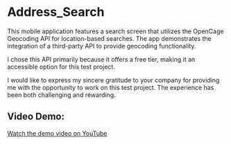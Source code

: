 # Address_Search

This mobile application features a search screen that utilizes the OpenCage Geocoding API for location-based searches. 
The app demonstrates the integration of a third-party API to provide geocoding functionality.

I chose this API primarily because it offers a free tier, making it an accessible option for this test project.

I would like to express my sincere gratitude to your company for providing me with the opportunity to work on this test project. The experience has been both challenging and rewarding.

## Video Demo:
[Watch the demo video on YouTube](https://youtube.com/shorts/38Ks0g1sX-Y?feature=share)
